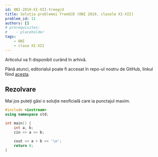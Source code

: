 ```yaml
---
id: ONI-2019-XI-XII-treegcd
title: Soluția problemei TreeGCD (ONI 2019, clasele XI-XII)
problem_id: 11
authors: []
# prerequisites:
#    - placeholder
tags:
    - ONI
    - clasa XI-XII
---
```



Articolul va fi disponibil curând în arhivă.

Până atunci, editorialul poate fi accesat în repo-ul nostru de GitHub, linkul fiind [acesta](https://github.com/roalgo-discord/Romanian-Olympiad-Solutions/blob/main/ONI%20(national%20olympiad)/2019/11-12/treegcd.pdf).

## Rezolvare

Mai jos puteți găsi o soluție neoficială care ia punctajul maxim.

```cpp
#include <iostream>
using namespace std;

int main() {
    int a, b;
    cin >> a >> b;

    cout << a + b << '\n';
    return 0;
}
```
